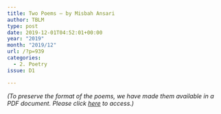 ```yaml
---
title: Two Poems – by Misbah Ansari
author: TBLM
type: post
date: 2019-12-01T04:52:01+00:00
year: "2019"
month: "2019/12"
url: /?p=939
categories:
  - 2. Poetry
issue: D1

---
```

_(To preserve the format of the poems, we have made them available in a PDF document._ __Please click_ [here][1] _to access.)__

 [1]: http://bombayliterarymagazine.com/wp-content/uploads/2019/12/Ansari_TBLM_37.pdf